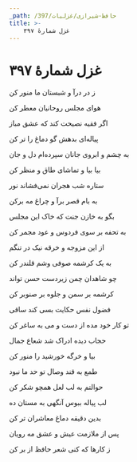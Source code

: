 ```yaml
---
_path: /حافظ-شیرازی/غزلیات/397
title: >-
    غزل شمارهٔ ۳۹۷
---
```

# غزل شمارهٔ ۳۹۷

<div class="b" id="bn1"><div class="m1"><p>ز در درآ و شبستان ما منور کن</p></div>
<div class="m2"><p>هوای مجلس روحانیان معطر کن</p></div></div>
<div class="b" id="bn2"><div class="m1"><p>اگر فقیه نصیحت کند که عشق مباز</p></div>
<div class="m2"><p>پیاله‌ای بدهش گو دماغ را تر کن</p></div></div>
<div class="b" id="bn3"><div class="m1"><p>به چشم و ابروی جانان سپرده‌ام دل و جان</p></div>
<div class="m2"><p>بیا بیا و تماشای طاق و منظر کن</p></div></div>
<div class="b" id="bn4"><div class="m1"><p>ستاره شب هجران نمی‌فشاند نور</p></div>
<div class="m2"><p>به بام قصر برآ و چراغ مه برکن</p></div></div>
<div class="b" id="bn5"><div class="m1"><p>بگو به خازن جنت که خاک این مجلس</p></div>
<div class="m2"><p>به تحفه بر سوی فردوس و عود مجمر کن</p></div></div>
<div class="b" id="bn6"><div class="m1"><p>از این مزوجه و خرقه نیک در تنگم</p></div>
<div class="m2"><p>به یک کرشمه صوفی وشم قلندر کن</p></div></div>
<div class="b" id="bn7"><div class="m1"><p>چو شاهدان چمن زیردست حسن تواند</p></div>
<div class="m2"><p>کرشمه بر سمن و جلوه بر صنوبر کن</p></div></div>
<div class="b" id="bn8"><div class="m1"><p>فضول نفس حکایت بسی کند ساقی</p></div>
<div class="m2"><p>تو کار خود مده از دست و می به ساغر کن</p></div></div>
<div class="b" id="bn9"><div class="m1"><p>حجاب دیده ادراک شد شعاع جمال</p></div>
<div class="m2"><p>بیا و خرگه خورشید را منور کن</p></div></div>
<div class="b" id="bn10"><div class="m1"><p>طمع به قند وصال تو حد ما نبود</p></div>
<div class="m2"><p>حوالتم به لب لعل همچو شکر کن</p></div></div>
<div class="b" id="bn11"><div class="m1"><p>لب پیاله ببوس آنگهی به مستان ده</p></div>
<div class="m2"><p>بدین دقیقه دماغ معاشران تر کن</p></div></div>
<div class="b" id="bn12"><div class="m1"><p>پس از ملازمت عیش و عشق مه رویان</p></div>
<div class="m2"><p>ز کارها که کنی شعر حافظ از بر کن</p></div></div>
